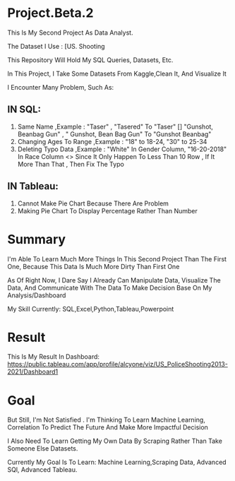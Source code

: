 # Project.Beta.2
This Is My Second Project As Data Analyst.

The Dataset I Use : [US. Shooting 

This Repository Will Hold My SQL Queries, Datasets, Etc.

In This Project, I Take Some Datasets From Kaggle,Clean It, And Visualize It

I Encounter Many Problem, Such As:

## IN SQL:

1. Same Name ,Example : "Taser" , "Tasered"  To  "Taser"  []  "Gunshot, Beanbag Gun" , " Gunshot, Bean Bag Gun" To "Gunshot Beanbag"
2. Changing Ages To Range ,Example : "18" to 18-24, "30" to 25-34
3. Deleting Typo Data ,Example : "White" In Gender Column,  "16-20-2018" In Race Column <> Since It Only Happen To Less Than 10 Row , If It More Than That , Then Fix The Typo


## IN Tableau:

1.  Cannot Make Pie Chart Because There Are Problem 
2.  Making Pie Chart To Display Percentage Rather Than Number

# Summary

I'm Able To Learn Much More Things In This Second Project Than The First One, Because This Data Is Much More Dirty Than First One

As Of Right Now, I Dare Say I Already Can Manipulate Data, Visualize The Data, And Communicate With The Data To Make Decision Base On My Analysis/Dashboard

My Skill Currently: SQL,Excel,Python,Tableau,Powerpoint

# Result

This Is My Result In Dashboard: https://public.tableau.com/app/profile/alcyone/viz/US_PoliceShooting2013-2021/Dashboard1
# Goal

But Still, I'm Not Satisfied . I'm Thinking To Learn Machine Learning, Correlation To Predict The Future And Make More Impactful Decision

I Also Need To Learn Getting My Own Data By Scraping Rather Than Take Someone Else Datasets.

Currently My Goal Is To Learn: Machine Learning,Scraping Data, Advanced SQl, Advanced Tableau. 

